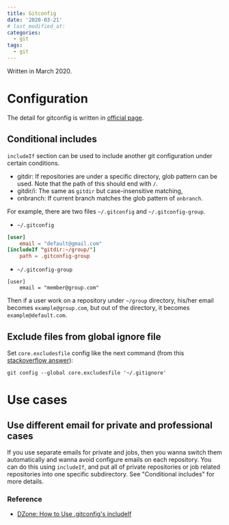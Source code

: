 ```yaml
---
title: Gitconfig
date: '2020-03-21'
# last_modified_at:
categories:
  - git
tags:
  - git
---
```

Written in March 2020.

Configuration
===
The detail for gitconfig is written in [official page](https://git-scm.com/docs/git-config).

Conditional includes
---
`includeIf` section can be used to include another git configuration under certain conditions.
* gitdir: If repositories are under a specific directory, glob pattern can be used. Note that the path of this should end with `/`.
* gitdir/i: The same as `gitdir` but case-insensitive matching,
* onbranch: If current branch matches the glob pattern of `onbranch`.

For example, there are two files `~/.gitconfig` and `~/.gitconfig-group`.

* `~/.gitconfig`
```conf
[user]
	email = "default@gmail.com"
[includeIf "gitdir:~/group/"]
	path = .gitconfig-group
```

* `~/.gitconfig-group`
```
[user]
	email = "member@group.com"
```

Then if a user work on a repository under `~/group` directory, his/her email becomes `example@group.com`, but out of the directory, it becomes `example@default.com`.

Exclude files from global ignore file
---
Set `core.excludesfile` config like the next command (from this [stackoverflow answer](https://stackoverflow.com/questions/7335420/global-git-ignore)):
```
git config --global core.excludesfile '~/.gitignore'
```


Use cases
===

Use different email for private and professional cases
---

If you use separate emails for private and jobs, then you wanna switch them automatically and wanna avoid configure emails on each repository.
You can do this using `includeIf`, and put all of private repositories or job related repositories into one specific subdirectory.
See "Conditional includes" for more details.

### Reference
- [DZone: How to Use .gitconfig's includeIf](https://dzone.com/articles/how-to-use-gitconfigs-includeif)
